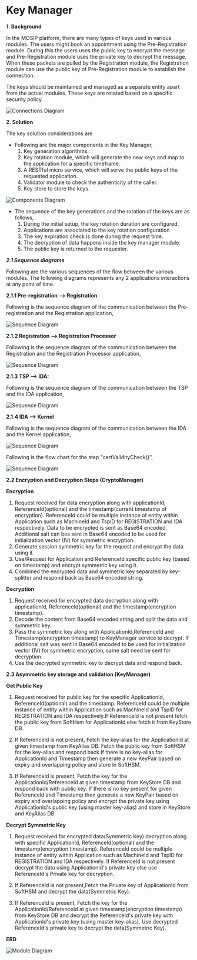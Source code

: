 # Key Manager

**1. Background**

In the MOSIP platform, there are many types of keys used in various modules. The users might book an appointment using the Pre-Registration module. During this the users uses the public key to encrypt the message and Pre-Registration module uses the private key to decrypt the message. When these packets are pulled by the Registration module, the Registration module can use the public key of Pre-Registration module to establish the connection.

The keys should be maintained and managed as a separate entity apart from the actual modules. These keys are rotated based on a specific security policy.

![Connections Diagram](_images/kernel_keymanager_connections_diagram.png)

**2. Solution**

The key solution considerations are

- Following are the major components in the Key Manager,
  1. Key generation algorithms.
  2. Key rotation module, which will generate the new keys and map to the application for a specific timeframe.
  3. A RESTful micro service, which will serve the public keys of the requested application.
  4. Validator module to check the authenticity of the caller.
  5. Key store to store the keys.

![Components Diagram](_images/kernel_keymanager_components_diagram.png)

- The sequence of the key generations and the rotation of the keys are as follows,
  1. During the initial setup, the key rotation duration are configured.
  2. Applications are associated to the key rotation configuration
  3. The key expiration check is done during the request time.
  4. The decryption of data happens inside the key manager module.
  5. The public key is returned to the requester.

***2.1 Sequence diagrams***

Following are the various sequences of the flow between the various modules. The following diagrams represents any 2 applications interactions at any point of time. 

****2.1.1 Pre-registration --> Registration****

Following is the sequence diagram of the communication between the Pre-registration and the Registration application, 

![Sequence Diagram](_images/kernel_keymanager_Seq_Prereg_Reg_diagram.png)

****2.1.2 Registration --> Registration Processor****

Following is the sequence diagram of the communication between the Registration and the Registration Processor application, 

![Sequence Diagram](_images/kernel_keymanager_Seq_Reg_RegProc_diagram.png)

****2.1.3 TSP --> IDA:****

Following is the sequence diagram of the communication between the TSP and the IDA application, 

![Sequence Diagram](_images/kernel_keymanager_Seq_TSP_IDA_diagram.jpg)

****2.1.4 IDA --> Kernel****

Following is the sequence diagram of the communication between the IDA and the Kernel application, 

![Sequence Diagram](_images/kernel_keymanager_Seq_IDA_Kernel_diagram.png)

Following is the flow chart for the step &quot;certValidityCheck()&quot;,

![Sequence Diagram](_images/kernel_keymanager_Flowchart_diagram.png)


**2.2 Encryption and Decryption Steps (CryptoManager)**

**Encryption**

1. Request received for data encryption along with applicationId, ReferenceId(optional) and the timestamp(current timestamp of encryption). ReferenceId could be multiple instance of entity within Application such as MachineId and TspID for REGISTRATION and IDA respectively. Data to be encrypted is sent as Base64 encoded. Additional salt can bes sent in Base64 encoded to be used for  initialization vector (IV) for symmetric encryption. 
2. Generate session symmetric key for the request and encrypt the data using it.
3. Use/Request for Application and ReferenceId specific public key (based on timestamp) and encrypt symmetric key using it.
4. Combined the encrypted data and symmetric key separated by key-splitter and respond back as Base64 encoded string.

**Decryption**

1. Request received for encrypted data decryption along with applicationId, ReferenceId(optional) and the timestamp(encryption timestamp).
2. Decode the content from Base64 encoded string and split the data and symmetric key.
3. Pass the symmetric key along with ApplicationId,ReferenceId and Timestamp(encryption timestamp) to KeyManager service to decrypt. If additional salt was  sent in Base64 encoded to be used for  initialization vector (IV) for symmetric encryption, same salt need be sent for decryption. 
4. Use the decrypted symmetric key to decrypt data and respond back. 



**2.3 Asymmetric key storage and validation (KeyManager)**

**Get Public Key**

1. Request received for public key for the specific ApplicationId, ReferenceId(optional) and the timestamp. ReferenceId could be multiple instance of entity within Application such as MachineId and TspID for REGISTRATION and IDA respectively.If ReferenceId is not present fetch the public key from SoftHsm for ApplicationId else fetch it from KeyStore DB.

2. If ReferenceId is not present, Fetch the key-alias for the ApplicationId at given timestamp from KeyAlias DB. Fetch the public key from SoftHSM for the key-alias and respond back.If there is no key-alias for ApplicationId and Timestamp then generate a new KeyPair based on expiry and overlapping policy and store in SoftHSM.
 
3. If ReferenceId is present, Fetch the key for the ApplicationId/ReferenceId at given timestamp from KeyStore DB and respond back with public key. If there is no key present for given ReferenceId and Timestamp then generate a new KeyPair based on expiry and overlapping policy and encrypt the private key using ApplicationId's public key (using master key-alias) and store in KeyStore and KeyAlias DB.


**Decrypt Symmetric Key**

1. Request received for encrypted data(Symmetric Key) decryption along with specific ApplicationId, ReferenceId(optional) and the timestamp(encryption timestamp). ReferenceId could be multiple instance of entity within Application such as MachineId and TspID for REGISTRATION and IDA respectively. If ReferenceId is not present decrypt the data using ApplicationId's private key else use ReferenceId's Private key for decryption.

2. If ReferenceId is not present,Fetch the Private key of ApplicationId from SoftHSM and decrypt the data(Symmetric Key).

3. If ReferenceId is present, Fetch the key for the ApplicationId/ReferenceId at given timestamp(encryption timestamp) from KeyStore DB and decrypt the ReferenceId's private key with ApplicationId's private key (using master key-alias). Use decrypted ReferenceId's private key to decrypt the data(Symmetric Key).


**ERD**

![Module Diagram](_images/kernel-keymanager-erd.png)

